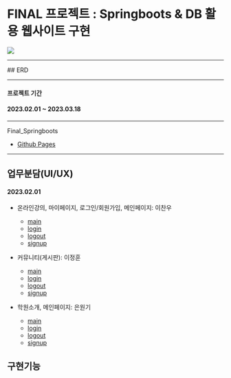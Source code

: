 # FINAL 프로젝트 : Springboots & DB 활용 웹사이트 구현
<img src="https://images.unsplash.com/photo-1661961112951-f2…fHx8fGVufDB8fHx8&auto=format&fit=crop&w=1172&q=80">

<hr>
## ERD
<img src="">

<hr>

#### 프로젝트 기간

#### 2023.02.01 ~ 2023.03.18

<hr>
Final_Springboots

- [Github Pages](https://github.com/keamy-eun/final_springboots)
<!-- - [Video]() -->

<hr>

## 업무분담(UI/UX)

#### 2023.02.01

- 온라인강의, 마이페이지, 로그인/회원가입, 메인페이지: 이찬우

  - [main](../final_springboots/docs/)
  - [login](../final_springboots/docs/)
  - [logout](../toy_servletsWithDB/src/main/java/com/midleterm/midle_term/servlets/Logout.java)
  - [signup](../final_springboots/docs/)

- 커뮤니티(게시판): 이정훈

  - [main](../final_springboots/docs/)
  - [login](../final_springboots/docs/)
  - [logout](../toy_servletsWithDB/src/main/java/com/midleterm/midle_term/servlets/Logout.java)
  - [signup](../final_springboots/docs/)

- 학원소개, 메인페이지: 은원기

  - [main](../final_springboots/docs/)
  - [login](../final_springboots/docs/)
  - [logout](../toy_servletsWithDB/src/main/java/com/midleterm/midle_term/servlets/Logout.java)
  - [signup](../final_springboots/docs/)

## 구현기능

